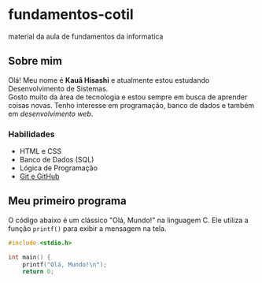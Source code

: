 # fundamentos-cotil
material da aula de fundamentos da informatica

## Sobre mim
Olá! Meu nome é **Kauã Hisashi** e atualmente estou estudando Desenvolvimento de Sistemas.  
Gosto muito da área de tecnologia e estou sempre em busca de aprender coisas novas. Tenho interesse em programação, banco de dados e também em *desenvolvimento web*. 

### Habilidades
- HTML e CSS  
- Banco de Dados (SQL)  
- Lógica de Programação  
- [Git e GitHub](https://github.com/hisashi22)

## Meu primeiro programa

O código abaixo é um clássico "Olá, Mundo!" na linguagem C. Ele utiliza a função `printf()` para exibir a mensagem na tela.  

```c
#include <stdio.h>

int main() {
    printf("Olá, Mundo!\n");
    return 0;